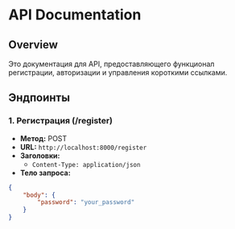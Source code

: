 # API Documentation

## Overview
Это документация для API, предоставляющего функционал регистрации, авторизации и управления короткими ссылками.

## Эндпоинты

### 1. Регистрация (/register)

- **Метод:** POST
- **URL:** `http://localhost:8000/register`
- **Заголовки:**
  - `Content-Type: application/json`
- **Тело запроса:**
```json
{
    "body": {
        "password": "your_password"
    }
}
